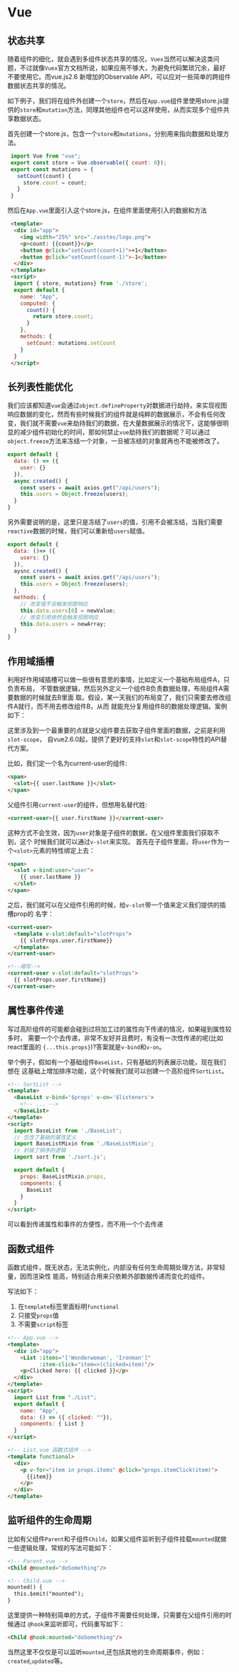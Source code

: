 # Vue

## 状态共享

随着组件的细化，就会遇到多组件状态共享的情况，`Vuex`当然可以解决这类问题，不过就像`Vuex`官方文档所说，如果应用不够大，为避免代码繁琐冗余，最好不要使用它。而vue.js2.6
新增加的Observable API，可以应对一些简单的跨组件数据状态共享的情况。

如下例子，我们将在组件外创建一个`store`，然后在`App.vue`组件里使用store.js提供的`store`和`mutation`方法，同理其他组件也可以这样使用，从而实现多个组件共享数据状态。

首先创建一个store.js，包含一个`store`和`mutations`，分别用来指向数据和处理方法。

``` javascript
 import Vue from "vue";
 export const store = Vue.observable({ count: 0});
 export const mutations = {
   setCount(count) {
     store.count = count;
   }
 }
```

然后在`App.vue`里面引入这个store.js，在组件里面使用引入的数据和方法

``` html
 <template>
  <div id="app">
    <img width="25%" src="./asstes/logo.png">
    <p>count: {{count}}</p>
    <button @click="setCount(count+1)">+1</button>
    <button @click="setCount(count-1)">-1</button>
  </div>
 </template>
 <script>
  import { store, mutations} from './store';
  export default {
    name: "App",
    computed: {
      count() {
        return store.count;
      }
    },
    methods: {
      setCount: mutations.setCount
    }
  }
 </script>
```

## 长列表性能优化

我们应该都知道`vue`会通过`object.defineProperty`对数据进行劫持，来实现视图响应数据的变化，然而有些时候我们的组件就是纯粹的数据展示，不会有任何改变，我们就不需要`vue`来劫持我们的数据，在大量数据展示的情况下，这能够很明显的减少组件初始化的时间，那如何禁止`vue`劫持我们的数据呢？可以通过`object.freeze`方法来冻结一个对象，一旦被冻结的对象就再也不能被修改了。

``` javascript
export default {
  data: () => ({
    user: {}
  }),
  async created() {
    const users = await axios.get("/api/users");
    this.users = Object.freeze(users);
  }
}
```

另外需要说明的是，这里只是冻结了`users`的值，引用不会被冻结，当我们需要`reactive`数据的时候，我们可以重新给`users`赋值。

``` javascript
export default {
  data: ()=> ({
    users: {}
  }),
  aysnc created() {
    const users = await axios.get("/api/users");
    this.users = Object.freeze(users);
  },
  methods: {
    // 改变值不会触发视图响应
    this.data.users[0] = newValue;
    // 改变引用依然会触发视图响应
    this.data.users = newArray;
  }
}
```

## 作用域插槽

利用好作用域插槽可以做一些很有意思的事情，比如定义一个基础布局组件A，只负责布局，
不管数据逻辑，然后另外定义一个组件B负责数据处理，布局组件A需要数据的时候就去B里面
取。假设，某一天我们的布局变了，我们只需要去修改组件A就行，而不用去修改组件B，从而
就能充分复用组件B的数据处理逻辑。案例如下：

这里涉及到一个最重要的点就是父组件要去获取子组件里面的数据，之前是利用`slot-scope`，
自vue2.6.0起，提供了更好的支持`slot`和`slot-scope`特性的API替代方案。

比如，我们定一个名为current-user的组件:

``` html
<span>
  <slot>{{ user.lastName }}</slot>
</span>
```

父组件引用`current-user`的组件，但想用名替代姓:

``` html
<current-user>{{ user.firstName }}</current-user>
```

这种方式不会生效，因为`user`对象是子组件的数据，在父组件里面我们获取不到，这个
时候我们就可以通过`v-slot`来实现。
首先在子组件里面，将`user`作为一个`<slot>`元素的特性绑定上去：

``` html
<span>
  <slot v-bind:user="user">
    {{ user.lastName }}
  </slot>
</span>
```

之后，我们就可以在父组件引用的时候，给`v-slot`带一个值来定义我们提供的插槽prop的
名字：

``` html
<current-user>
  <template v-slot:default="slotProps">
    {{ slotProps.user.firstName}}
  </template>
</current-user>

<!--缩写-->
<current-user v-slot:default="slotProps">
  {{ slotProps.user.firstName}}
</current-user>
```

## 属性事件传递

写过高阶组件的可能都会碰到过将加工过的属性向下传递的情况，如果碰到属性较多时，
需要一个个去传递，非常不友好并且费时，有没有一次性传递的呢(比如react里面的
`{...this.props}`)?答案就是`v-bind`和`v-on`。

举个例子，假如有一个基础组件`BaseList`，只有基础的列表展示功能，现在我们想在
这基础上增加排序功能，这个时候我们就可以创建一个高阶组件`SortList`。

``` html
<!-- SortList -->
<template>
  <BaseList v-bind='$props' v-on='$listeners'>
    <!-- ... -->
  </BaseList>
</template>
<script>
  import BaseList from './BaseList';
  // 包含了基础的属性定义
  import BaseListMixin from './BaseListMixin';
  // 封装了排序的逻辑
  import sort from './sort.js';

  export default {
    props: BaseListMixin.props,
    components: {
      BaseList
    }
  }
</script>
```

可以看到传递属性和事件的方便性，而不用一个个去传递

## 函数式组件

函数式组件，既无状态，无法实例化，内部没有任何生命周期处理方法，非常轻量，因而渲染性
能高，特别适合用来只依赖外部数据传递而变化的组件。

写法如下：

1. 在`template`标签里面标明`functional`
2. 只接受`props`值
3. 不需要`script`标签

``` html
<!-- App.vue -->
<template>
  <div id="app">
    <List :items="['Wonderwoman', 'Ironman']"
          :item-click="item=>(clicked=item)"/>
    <p>Clicked hero: {{ clicked }}</p>
  </div>
</template>
<script>
  import List from "./List";
  export default {
    name: "App",
    data: () => ({ clicked: ""}),
    components: { List }
  }
</script>
```

``` html
<!-- List.vue 函数式组件 -->
<template functional>
  <div>
    <p v-for="item in props.items" @click="props.itemClick(item)">
      {{item}}
    </p>
  </div>
</template>
```

## 监听组件的生命周期

比如有父组件`Parent`和子组件`Child`，如果父组件监听到子组件挂载`mounted`就做
一些逻辑处理，常规的写法可能如下：

``` html
<!-- Parent.vue -->
<Child @mounted="doSomething"/>

<!-- Child.vue -->
mounted() {
  this.$emit("mounted");
}
```

这里提供一种特别简单的方式，子组件不需要任何处理，只需要在父组件引用的时候通过
`@hook`来监听即可，代码重写如下：

``` html
<Child @hook:mounted="doSomething"/>
```

当然这里不仅仅是可以监听`mounted`,还包括其他的生命周期事件，例如：`created`,`updated`等。
